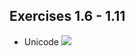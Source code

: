 ## Exercises 1.6 - 1.11

- Unicode
![](https://user-images.githubusercontent.com/52054385/195467863-2ca677d3-aa54-4962-89a2-324199524817.png)
